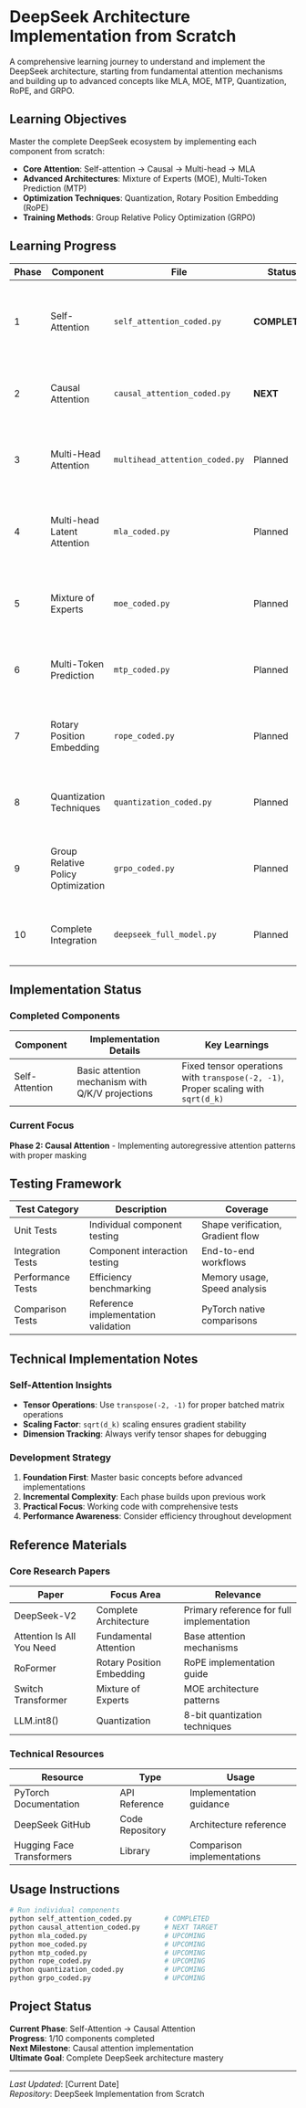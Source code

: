 # DeepSeek Architecture Implementation from Scratch

A comprehensive learning journey to understand and implement the DeepSeek architecture, starting from fundamental attention mechanisms and building up to advanced concepts like MLA, MOE, MTP, Quantization, RoPE, and GRPO.

## Learning Objectives

Master the complete DeepSeek ecosystem by implementing each component from scratch:
- **Core Attention**: Self-attention → Causal → Multi-head → MLA
- **Advanced Architectures**: Mixture of Experts (MOE), Multi-Token Prediction (MTP)
- **Optimization Techniques**: Quantization, Rotary Position Embedding (RoPE)
- **Training Methods**: Group Relative Policy Optimization (GRPO)

## Learning Progress

| Phase | Component | File | Status | Key Concepts |
|-------|-----------|------|--------|--------------|
| 1 | Self-Attention | `self_attention_coded.py` | **COMPLETED** | Query/Key/Value projections, Scaled dot-product attention, Batch tensor operations |
| 2 | Causal Attention | `causal_attention_coded.py` | **NEXT** | Causal masking, Lower triangular masks, Future token prevention |
| 3 | Multi-Head Attention | `multihead_attention_coded.py` | Planned | Multiple attention heads, Parallel computation, Output projection |
| 4 | Multi-head Latent Attention | `mla_coded.py` | Planned | MLA mechanism, Latent attention, Memory efficiency, Compression |
| 5 | Mixture of Experts | `moe_coded.py` | Planned | Expert routing, Gating networks, Load balancing, Sparse activation |
| 6 | Multi-Token Prediction | `mtp_coded.py` | Planned | Multi-token heads, Parallel generation, Training efficiency |
| 7 | Rotary Position Embedding | `rope_coded.py` | Planned | Rotary encoding, Complex rotations, Relative positioning |
| 8 | Quantization Techniques | `quantization_coded.py` | Planned | INT8/INT4 quantization, Post-training quantization, QAT |
| 9 | Group Relative Policy Optimization | `grpo_coded.py` | Planned | GRPO methodology, Group optimization, Policy improvements |
| 10 | Complete Integration | `deepseek_full_model.py` | Planned | Full architecture, End-to-end pipeline, Performance optimization |

## Implementation Status

### Completed Components

| Component | Implementation Details | Key Learnings |
|-----------|----------------------|---------------|
| Self-Attention | Basic attention mechanism with Q/K/V projections | Fixed tensor operations with `transpose(-2, -1)`, Proper scaling with `sqrt(d_k)` |

### Current Focus

**Phase 2: Causal Attention** - Implementing autoregressive attention patterns with proper masking

## Testing Framework

| Test Category | Description | Coverage |
|---------------|-------------|----------|
| Unit Tests | Individual component testing | Shape verification, Gradient flow |
| Integration Tests | Component interaction testing | End-to-end workflows |
| Performance Tests | Efficiency benchmarking | Memory usage, Speed analysis |
| Comparison Tests | Reference implementation validation | PyTorch native comparisons |

## Technical Implementation Notes

### Self-Attention Insights
- **Tensor Operations**: Use `transpose(-2, -1)` for proper batched matrix operations
- **Scaling Factor**: `sqrt(d_k)` scaling ensures gradient stability
- **Dimension Tracking**: Always verify tensor shapes for debugging

### Development Strategy
1. **Foundation First**: Master basic concepts before advanced implementations
2. **Incremental Complexity**: Each phase builds upon previous work
3. **Practical Focus**: Working code with comprehensive tests
4. **Performance Awareness**: Consider efficiency throughout development

## Reference Materials

### Core Research Papers
| Paper | Focus Area | Relevance |
|-------|------------|-----------|
| DeepSeek-V2 | Complete Architecture | Primary reference for full implementation |
| Attention Is All You Need | Fundamental Attention | Base attention mechanisms |
| RoFormer | Rotary Position Embedding | RoPE implementation guide |
| Switch Transformer | Mixture of Experts | MOE architecture patterns |
| LLM.int8() | Quantization | 8-bit quantization techniques |

### Technical Resources
| Resource | Type | Usage |
|----------|------|-------|
| PyTorch Documentation | API Reference | Implementation guidance |
| DeepSeek GitHub | Code Repository | Architecture reference |
| Hugging Face Transformers | Library | Comparison implementations |

## Usage Instructions

```bash
# Run individual components
python self_attention_coded.py        # COMPLETED
python causal_attention_coded.py      # NEXT TARGET
python mla_coded.py                   # UPCOMING
python moe_coded.py                   # UPCOMING
python mtp_coded.py                   # UPCOMING
python rope_coded.py                  # UPCOMING
python quantization_coded.py          # UPCOMING
python grpo_coded.py                  # UPCOMING
```

## Project Status

**Current Phase**: Self-Attention → Causal Attention  
**Progress**: 1/10 components completed  
**Next Milestone**: Causal attention implementation  
**Ultimate Goal**: Complete DeepSeek architecture mastery

---

*Last Updated*: [Current Date]  
*Repository*: DeepSeek Implementation from Scratch
